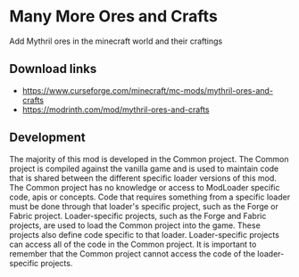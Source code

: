 # Many More Ores and Crafts

Add Mythril ores in the minecraft world and their craftings

## Download links

- https://www.curseforge.com/minecraft/mc-mods/mythril-ores-and-crafts
- https://modrinth.com/mod/mythril-ores-and-crafts

## Development

The majority of this mod is developed in the Common project. The Common project is compiled against the vanilla game and is used to maintain code that is shared between the different specific loader versions of this mod. The Common project has no knowledge or access to ModLoader specific code, apis or concepts. Code that requires something from a specific loader must be done through that loader's specific project, such as the Forge or Fabric project. Loader-specific projects, such as the Forge and Fabric projects, are used to load the Common project into the game. These projects also define code specific to that loader. Loader-specific projects can access all of the code in the Common project. It is important to remember that the Common project cannot access the code of the loader-specific projects.